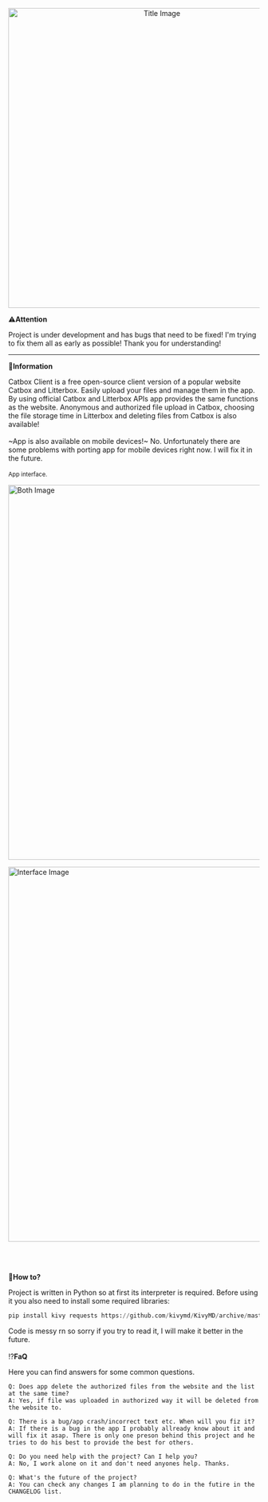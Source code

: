 <p align="center">
  <img src="https://files.catbox.moe/9m319j.png" alt="Title Image" width="600" heigh="280">
</p>


⚠️**Attention**

Project is under development and has bugs that need to be fixed! I'm trying to fix them all as early as possible! Thank you for understanding!
______________  

📖**Information**

Catbox Client is a free open-source client version of a popular website Catbox and Litterbox. Easily upload your files and manage them in the app. By using official Catbox and Litterbox APIs app provides the same functions as the website. Anonymous and authorized file upload in Catbox, choosing the file storage time in Litterbox and deleting files from Catbox is also available!
<br><br>
~App is also available on mobile devices!~ No. Unfortunately there are some problems with porting app for mobile devices right now. I will fix it in the future.
<br><br>
<sub>App interface.</sub>
<p align="left">
  <img src="https://files.catbox.moe/z8jnha.png" alt="Both Image" width="750" heigh="400">
</p>
<p align="left">
  <img src="https://files.catbox.moe/86aloe.png" alt="Interface Image" width="750" heigh="400">
</p>

<br><br>

🧾**How to?**

Project is written in Python so at first its interpreter is required. Before using it you also need to install some required libraries:

```python
pip install kivy requests https://github.com/kivymd/KivyMD/archive/master.zip
```
Code is messy rn so sorry if you try to read it, I will make it better in the future.
<br><br>
⁉️**FaQ**

Here you can find answers for some common questions.

```
Q: Does app delete the authorized files from the website and the list at the same time?
A: Yes, if file was uploaded in authorized way it will be deleted from the website to.
```

```
Q: There is a bug/app crash/incorrect text etc. When will you fiz it?
A: If there is a bug in the app I probably allready know about it and will fix it asap. There is only one preson behind this project and he tries to do his best to provide the best for others.
```

```
Q: Do you need help with the project? Can I help you?
A: No, I work alone on it and don't need anyones help. Thanks.
```

```
Q: What's the future of the project?
A: You can check any changes I am planning to do in the futire in the CHANGELOG list.
```
